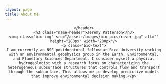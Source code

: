 ```yaml
---
layout: page
title: About Me
---
```

<!-- Global site tag (gtag.js) - Google Analytics -->
<script async src="https://www.googletagmanager.com/gtag/js?id=UA-146764207-1"></script>
<script>
  window.dataLayer = window.dataLayer || [];
  function gtag(){dataLayer.push(arguments);}
  gtag('js', new Date());

  gtag('config', 'UA-146764207-1');
</script>


<!-- Post -->
<section class="post">
    <header class="major">

    </header>
    <h3 class="name-header">Jeremy Patterson</h3>
    <img class="bio-img" src="/assets/images/bio-pics/river.jpg" alt="" height="280px" width="280px"/>
    <p class="bio-text">
    I am currently an NSF postdocotoral fellow at Rice University working with an environmental geophysics group in the Earth, Environmental, and Planetary Sciences Department. I consider myself a physical hydrogeologist with a research focus on characterizing the heterogeneous subsurface structures that controls flow and transport through the subsurface. This allows me to develop predictive models that improve environmental decision making.</p>

</section>
